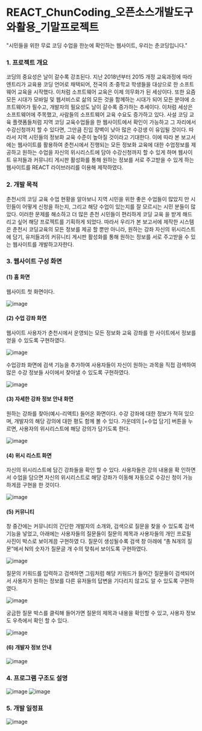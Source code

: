 # REACT_ChunCoding_오픈소스개발도구와활용_기말프로젝트
"시민들을 위한 무료 코딩 수업을 한눈에 확인하는 웹사이트, 우리는 춘코딩입니다."

### 1. 프로젝트 개요
코딩의 중요성은 날이 갈수록 강조된다. 지난 2018년부터 2015 개정 교육과정에 따라 엔트리가 교육용 코딩 언어로 채택되어, 전국의 초·중학교 학생들을 대상으로 한 
소프트웨어 교육을 시작했다. 이처럼 소프트웨어 교육은 이제 의무화가 된 세상이다. 또한 요즘 모든 시대가 모바일 및 웹서비스로 삶의 모든 것을 함께하는 시대가 되어 모든 분야에 소프트웨어가 필수고, 개발자의 필요성도 날이 갈수록 증가하는 추세이다. 이처럼 세상은 소프트웨어에 주목했고, 사람들의 소프트웨어 교육 수요도 증가하고 있다. 사설 코딩 교육 플랫폼들처럼 지역 코딩 교육수업들을 한 웹사이트에서 확인이 가능하고 그 자리에서 수강신청까지 할 수 있다면, 그만큼 진입 장벽이 낮아 많은 수강생
이 유입될 것이다. 따라서 지역 시민들의 정보화 교육 수준이 높아질 것이라고 기대한다. 이에 따라 본 보고서에는 웹사이트를 활용하여 춘천시에서 진행되는 모든 정보화 교육에 대한 수업정보를 제공하고 원하는 수업을 자신의 위시리스트에 담아 수강신청까지 할 수 있게 하며 웹사이트 유저들과 커뮤니티 게시판 활성화를 통해 원하는 
정보를 서로 주고받을 수 있게 하는 웹사이트를 REACT 라이브러리를 이용해 제작하였다.

### 2. 개발 목적
춘천시의 코딩 교육 수업 현황을 알아보니 지역 시민을 위한 좋은 수업들이 많았지
만 시민들이 어떻게 신청을 하는지, 그리고 해당 수업이 있는지를 잘 모르시는 시민 
분들이 많았다. 이러한 문제를 해소하고 더 많은 춘천 시민들이 편리하게 코딩 교육
을 받게 해드리고 싶어 해당 프로젝트를 기획하게 되었다. 따라서 우리가 본 보고서에 제작한 시스템은 춘천시 코딩교육의 모든 정보를 제공
할 뿐만 아니라, 원하는 강좌 자신의 위시리스트에 담기, 유저들과의 커뮤니티 게시판 
활성화를 통해 원하는 정보를 서로 주고받을 수 있는 웹사이트를 개발하고자한다.

### 3. 웹사이트 구성 화면
#### (1) 홈 화면
웹사이트 첫 화면이다.

![image](https://user-images.githubusercontent.com/53892427/230782972-a6af9aeb-e401-4279-80a3-f75ef9f7a43d.png)

#### (2) 수업 강좌 화면
웹사이트 사용자가 춘천시에서 운영되는 모든 정보화 교육 강좌를 한 사이트에서 정보를 얻을 수 있도록 구현하였다.

![image](https://user-images.githubusercontent.com/53892427/230782989-fdf1309f-fd49-40c3-9f7b-2f3e7565cb63.png)

수업강좌 화면에 검색 기능을 추가하여 사용자들이 자신이 원하는 과목을 직접 검색하여 많은 수강 정보들 사이에서 찾아낼 수 있도록 구현하였다.

![image](https://user-images.githubusercontent.com/53892427/230783133-23dc038d-8b58-4a0b-a7ad-dfac07efe61e.png)

#### (3) 자세한 강좌 정보 안내 화면
원하는 강좌를 찾아(예시-리액트) 들어온 화면이다. 수강 강좌에 대한 정보가 적혀 있으며, 개발자의 해당 강의에 대한 평도 함께 볼 수 있다. 가운데의 [+수업 담기] 버튼을 누르면, 사용자의 위시리스트에 해당 강의가 
담기도록 한다.

![image](https://user-images.githubusercontent.com/53892427/230783171-39fb4cb3-1ab7-4ee8-986f-d61844c8ff39.png)

#### (4) 위시 리스트 화면
 자신의 위시리스트에 담긴 강좌들을 확인 할 수 있다. 사용자들은 강의 내용을 확
인하면서 수업을 담으면 자신의 위시리스트로 해당 강좌가 이동해 자동으로 수강신
청이 가능하게끔 구현을 한 것이다. 

![image](https://user-images.githubusercontent.com/53892427/230783187-027daa60-d4e0-4363-80fc-b785969c1ee9.png)


#### (5) 커뮤니티
 창 중간에는 커뮤니티의 간단한 개발자의 
소개와, 검색으로 질문을 찾을 수 있도록 검색 기능을 넣었고, 아래에는 사용자들의 
질문들이 질문의 제목과 사용자들의 개인 프로필 사진이 박스로 보이게끔 구현하였
다. 질문이 생성될수록 검색 창 아래에 “총 N개의 질문”에서 N의 숫자가 질문글 개
수의 맞춰서 보이도록 구현하였다.

![image](https://user-images.githubusercontent.com/53892427/230783219-ddcbbc02-d712-4753-892a-d06a0b1a1994.png)

질문의 
키워드를 입력하고 검색하면 그림처럼 해당 키워드가 들어간 질문들이 검색되어서 
사용자가 원하는 정보를 다른 유저들의 답변을 기다리지 않고도 알 수 있도록 
구현하였다.

![image](https://user-images.githubusercontent.com/53892427/230783231-95911ac0-b4ae-458b-930a-5cb7b2aabcfe.png)

궁금한 
질문 박스를 클릭해 들어가면 질문의 제목과 내용을 확인할 수 있고, 사용자 정보도 
우측에서 확인 할 수 있다. 

![image](https://user-images.githubusercontent.com/53892427/230783237-d25f84ae-fc13-4326-b150-7adc66d73da6.png)


#### (6) 개발자 정보 안내
![image](https://user-images.githubusercontent.com/53892427/230783278-a538096d-b2d6-45bf-bac2-aec21e918698.png)

### 4. 프로그램 구조도 설명
![image](https://user-images.githubusercontent.com/53892427/230783312-9da6ba49-2850-4ad1-aaf9-77db7533236b.png)
![image](https://user-images.githubusercontent.com/53892427/230783328-ff68b5e9-5a7a-49bb-9340-336871dafdf5.png)


### 5. 개발 일정표
![image](https://user-images.githubusercontent.com/53892427/230783382-14fddf84-4368-4d97-b636-a08c8fa2e47c.png)






